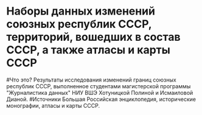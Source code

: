 # Наборы данных изменений союзных республик СССР, территорий, вошедших в состав СССР, а также атласы и карты СССР
#Что это? Результаты исследования изменений границ союзных республик СССР, выполненное студентами магистерской программы "Журналистика данных" НИУ ВШЭ Хотуницкой Полиной и Исмаиловой Дианой.
#Источники Большая Российская энциклопедия, исторические монографии, атласы и карты СССР.
